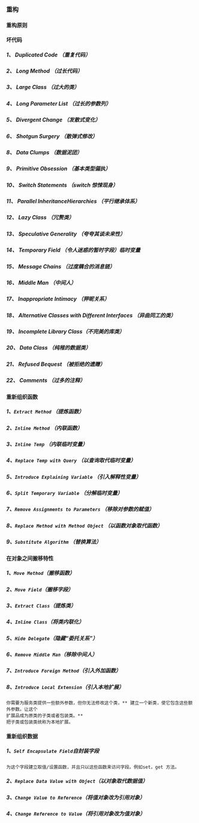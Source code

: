 ### 重构

#### 重构原则

#### 坏代码

##### 1、 Duplicated Code （重复代码）
##### 2、 Long Method （过长代码）
##### 3、 Large Class （过大的类）
##### 4、 Long Parameter List （过长的参数列）
##### 5、 Divergent Change （发散式变化）
##### 6、 Shotgun Surgery （散弹式修改）
##### 8、 Data Clumps （数据泥团）
##### 9、 Primitive Obsession （基本类型偏执）
##### 10、 Switch Statements （switch 惊悚现身）
##### 11、 Parallel InheritanceHierarchies （平行继承体系）
##### 12、 Lazy Class （冗赘类）
##### 13、 Speculative Generality （夸夸其谈未来性）
##### 14、 Temporary Field （令人迷惑的暂时字段）临时变量
##### 15、 Message Chains （过度耦合的消息链）
##### 16、 Middle Man （中间人）
##### 17、 Inappropriate Intimacy （狎昵关系）
##### 18、 Alternative Classes with Different Interfaces （异曲同工的类）
##### 19、 Incomplete Library Class（不完美的库类）
##### 20、 Data Class （纯稚的数据类）
##### 21、 Refused Bequest （被拒绝的遗赠）
##### 22、 Comments （过多的注释）

#### 重新组织函数

##### 1、`Extract Method` （提炼函数）
##### 2、`Inline Method` （内联函数）
##### 3、`Inline Temp` （内联临时变量）
##### 4、`Replace Temp with Query` （以查询取代临时变量）
##### 5、`Introduce Explaining Variable` （引入解释性变量）
##### 6、`Split Temporary Variable` （分解临时变量）
##### 7、`Remove Assignments to Parameters` （移除对参数的赋值）
##### 8、`Replace Method with Method Object` （以函数对象取代函数）
##### 9、`Substitute Algorithm` （替换算法）


#### 在对象之间搬移特性

##### 1、`Move Method`（搬移函数）
##### 2、`Move Field`（搬移字段）
##### 3、`Extract Class`（提炼类）
##### 4、`Inline Class`（将类内联化）
##### 5、`Hide Delegate`（隐藏“委托关系”）
##### 6、`Remove Middle Man`（移除中间人）
##### 7、`Introduce Foreign Method`（引入外加函数）
##### 8、`Introduce Local Extension`（引入本地扩展）
    你需要为服务类提供一些额外参数，但你无法修改这个类，** 建立一个新类，使它包含这些额外参数。让这个
    扩展品成为原类的子类或者包装类。**
    把子类或包装类统称为本地扩展。

#### 重新组织数据

##### 1、`Self Encapsulate Field`自封装字段
    为这个字段建立取值/设置函数，并且只以这些函数来访问字段。例如set，get 方法。

##### 2、`Replace Data Value with Object`（以对象取代数据值）
##### 3、`Change Value to Reference`（将值对象改为引用对象）
##### 4、`Change Reference to Value`（将引用对象改为值对象）














































